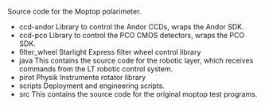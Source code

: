 Source code for the Moptop polarimeter.

- ccd-andor Library to control the Andor CCDs, wraps the Andor SDK.
- ccd-pco Library to control the PCO CMOS detectors, wraps the PCO SDK.
- filter_wheel Starlight Express filter wheel control library
- java This contains the source code for the robotic layer, which receives commands from the LT
       robotic control system.
- pirot Physik Instrumente rotator library 
- scripts Deployment and engineering scripts.
- src This contains the source code for the original moptop test programs.
